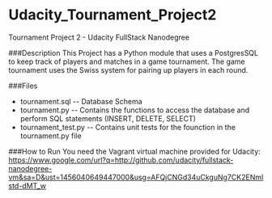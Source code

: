 # Udacity_Tournament_Project2
Tournament Project 2 - Udacity FullStack Nanodegree

###Description
This Project has a Python module that uses a PostgresSQL to keep track of players and matches in a game tournament. The game tournament uses the Swiss system for pairing up players in each round.

###Files
* tournament.sql -- Database Schema
* tournament.py -- Contains the functions to access the database and perform SQL statements (INSERT, DELETE, SELECT)
* tournament_test.py -- Contains unit tests for the founction in the tournament.py file

###How to Run
You need the Vagrant virtual machine provided for Udacity: https://www.google.com/url?q=http://github.com/udacity/fullstack-nanodegree-vm&sa=D&ust=1456040649447000&usg=AFQjCNGd34uCkguNg7CK2ENmIstd-dMT_w
